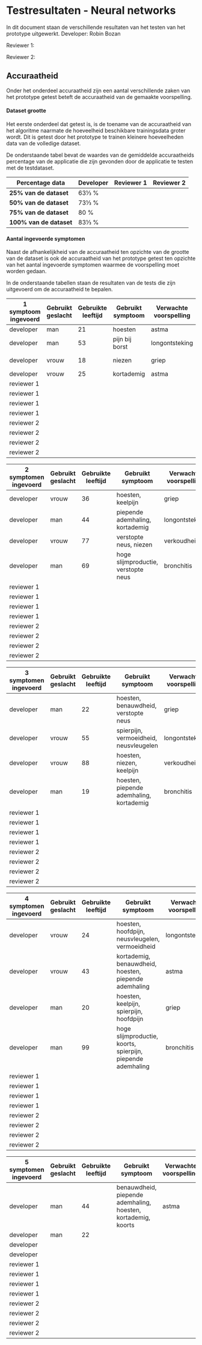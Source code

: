 # Testresultaten - Neural networks

In dit document staan de verschillende resultaten van het testen van het prototype uitgewerkt.
Developer: Robin Bozan

Reviewer 1: 

Reviewer 2: 	



## Accuraatheid

Onder het onderdeel accuraatheid zijn een aantal verschillende zaken van het prototype getest beteft de accuraatheid van de gemaakte voorspelling.

#### Dataset grootte

Het eerste onderdeel dat getest is, is de toename van de accuraatheid van het algoritme naarmate de hoeveelheid beschikbare trainingsdata groter wordt. Dit is getest door het prototype te trainen kleinere hoeveelheden data van de volledige dataset. 

De onderstaande tabel bevat de waardes van de gemiddelde accuraatheids percentage van de applicatie die zijn gevonden door de applicatie te testen met de testdataset. 

| Percentage data          | Developer | Reviewer 1 | Reviewer 2 |
| ------------------------ | --------- | ---------- | ---------- |
| **25% van de dataset**   | 63⅓ %     |            |            |
| **50% van de dataset**   | 73⅓ %     |            |            |
| **75% van de dataset**   | 80 %      |            |            |
| **100%  van de dataset** | 83⅓ %     |            |            |

#### Aantal ingevoerde symptomen

Naast de afhankelijkheid van de accuraatheid ten opzichte van de grootte van de dataset is ook de accuraatheid van het prototype getest ten opzichte van het aantal ingevoerde symptomen waarmee de voorspelling moet worden gedaan. 

In de onderstaande tabellen staan de resultaten van de tests die zijn uitgevoerd om de accuraatheid te bepalen.

| 1 symptoom ingevoerd | **Gebruikt geslacht** | Gebruikte leeftijd | Gebruikt symptoom | Verwachte voorspelling | **Correcte voorspelling (j/n)** |
| -------------------- | --------------------- | ------------------ | ----------------- | ---------------------- | ------------------------------- |
| developer            | man                   | 21                 | hoesten           | astma                  | j                               |
| developer            | man                   | 53                 | pijn bij borst    | longontsteking         | n (astma)                       |
| developer            | vrouw                 | 18                 | niezen            | griep                  | n (verkoudheid)                 |
| developer            | vrouw                 | 25                 | kortademig        | astma                  | j                               |
| reviewer 1           |                       |                    |                   |                        |                                 |
| reviewer 1           |                       |                    |                   |                        |                                 |
| reviewer 1           |                       |                    |                   |                        |                                 |
| reviewer 1           |                       |                    |                   |                        |                                 |
| reviewer 2           |                       |                    |                   |                        |                                 |
| reviewer 2           |                       |                    |                   |                        |                                 |
| reviewer 2           |                       |                    |                   |                        |                                 |
| reviewer 2           |                       |                    |                   |                        |                                 |

| 2 symptomen ingevoerd | **Gebruikt geslacht** | Gebruikte leeftijd | Gebruikt symptoom | Verwachte voorspelling | **Correcte voorspelling (j/n)** |
| --------------------- | --------------------- | ------------------ | ----------------- | ---------------------- | ------------------------------- |
| developer             | vrouw                 | 36                 | hoesten, keelpijn | griep                  | j                               |
| developer             | man                   | 44                 | piepende ademhaling, kortademig | longontsteking | n (astma)                 |
| developer             | vrouw                 | 77                 | verstopte neus, niezen | verkoudheid       | j                               |
| developer             | man                   | 69                 | hoge slijmproductie, verstopte neus | bronchitis | n (astma)                 |
| reviewer 1            |                       |                    |                   |                        |                                 |
| reviewer 1            |                       |                    |                   |                        |                                 |
| reviewer 1            |                       |                    |                   |                        |                                 |
| reviewer 1            |                       |                    |                   |                        |                                 |
| reviewer 2            |                       |                    |                   |                        |                                 |
| reviewer 2            |                       |                    |                   |                        |                                 |
| reviewer 2            |                       |                    |                   |                        |                                 |
| reviewer 2            |                       |                    |                   |                        |                                 |

| 3 symptomen ingevoerd | **Gebruikt geslacht** | Gebruikte leeftijd | Gebruikt symptoom | Verwachte voorspelling | **Correcte voorspelling (j/n)** |
| --------------------- | --------------------- | ------------------ | ----------------- | ---------------------- | ------------------------------- |
| developer             | man                   | 22                 | hoesten, benauwdheid, verstopte neus | griep | j                             |
| developer             | vrouw                 | 55                 | spierpijn, vermoeidheid, neusvleugelen | longontsteking | j                  |
| developer             | vrouw                 | 88                 | hoesten, niezen, keelpijn | verkoudheid | n (astma)                          |
| developer             | man                   | 19                 | hoesten, piepende ademhaling, kortademig | bronchitis | n (astma)            |
| reviewer 1            |                       |                    |                   |                        |                                 |
| reviewer 1            |                       |                    |                   |                        |                                 |
| reviewer 1            |                       |                    |                   |                        |                                 |
| reviewer 1            |                       |                    |                   |                        |                                 |
| reviewer 2            |                       |                    |                   |                        |                                 |
| reviewer 2            |                       |                    |                   |                        |                                 |
| reviewer 2            |                       |                    |                   |                        |                                 |
| reviewer 2            |                       |                    |                   |                        |                                 |

| 4 symptomen ingevoerd | **Gebruikt geslacht** | Gebruikte leeftijd | Gebruikt symptoom | Verwachte voorspelling | **Correcte voorspelling (j/n)** |
| --------------------- | --------------------- | ------------------ | ----------------- | ---------------------- | ------------------------------- |
| developer             | vrouw                 | 24                 | hoesten, hoofdpijn, neusvleugelen, vermoeidheid | longontsteking | j         |
| developer             | vrouw                 | 43                 | kortademig, benauwdheid, hoesten, piepende ademhaling | astma | j            |
| developer             | man                   | 20                 | hoesten, keelpijn, spierpijn, hoofdpijn | griep | n (verkoudheid)            |
| developer             | man                   | 99                 | hoge slijmproductie, koorts, spierpijn, piepende ademhaling | bronchitis | j |
| reviewer 1            |                       |                    |                   |                        |                                 |
| reviewer 1            |                       |                    |                   |                        |                                 |
| reviewer 1            |                       |                    |                   |                        |                                 |
| reviewer 1            |                       |                    |                   |                        |                                 |
| reviewer 2            |                       |                    |                   |                        |                                 |
| reviewer 2            |                       |                    |                   |                        |                                 |
| reviewer 2            |                       |                    |                   |                        |                                 |
| reviewer 2            |                       |                    |                   |                        |                                 |

| 5 symptomen ingevoerd | **Gebruikt geslacht** | Gebruikte leeftijd | Gebruikt symptoom | Verwachte voorspelling | **Correcte voorspelling (j/n)** |
| --------------------- | --------------------- | ------------------ | ----------------- | ---------------------- | ------------------------------- |
| developer             | man                   | 44                 | benauwdheid, piepende ademhaling, hoesten, kortademig, koorts | astma | j    |
| developer             | man                   | 22                 |                   |                        |                                 |
| developer             |                       |                    |                   |                        |                                 |
| developer             |                       |                    |                   |                        |                                 |
| reviewer 1            |                       |                    |                   |                        |                                 |
| reviewer 1            |                       |                    |                   |                        |                                 |
| reviewer 1            |                       |                    |                   |                        |                                 |
| reviewer 1            |                       |                    |                   |                        |                                 |
| reviewer 2            |                       |                    |                   |                        |                                 |
| reviewer 2            |                       |                    |                   |                        |                                 |
| reviewer 2            |                       |                    |                   |                        |                                 |
| reviewer 2            |                       |                    |                   |                        |                                 |
